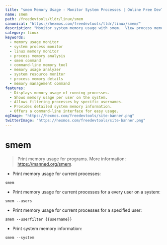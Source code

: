 ```yaml
---
title: "smem Memory Usage - Monitor System Processes | Online Free DevTools by Hexmos"
name: smem
path: /freedevtools/tldr/linux/smem
canonical: "https://hexmos.com/freedevtools/tldr/linux/smem/"
description: "Monitor system memory usage with smem.  View process memory consumption per user, filter by username, and analyze system memory information. Free online tool, no registration required."
category: linux
keywords:
  - memory usage monitor
  - system process monitor
  - linux memory monitor
  - process memory analysis
  - smem command
  - command-line memory tool
  - memory usage analyzer
  - system resource monitor
  - process memory details
  - memory management command
features:
  - Displays memory usage of running processes.
  - Shows memory usage per user on the system.
  - Allows filtering processes by specific usernames.
  - Provides detailed system memory information.
  - Offers a command-line interface for easy usage.
ogImage: "https://hexmos.com/freedevtools/site-banner.png"
twitterImage: "https://hexmos.com/freedevtools/site-banner.png"
---
```


# smem

> Print memory usage for programs.
> More information: <https://manned.org/smem>.

- Print memory usage for current processes:

`smem`

- Print memory usage for current processes for a every user on a system:

`smem --users`

- Print memory usage for current processes for a specified user:

`smem --userfilter {{username}}`

- Print system memory information:

`smem --system`
